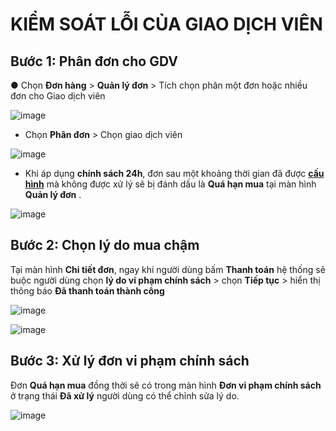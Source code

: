 # KIỂM SOÁT LỖI CỦA GIAO DỊCH VIÊN
## Bước 1: Phân đơn cho GDV

  ●	Chọn **Đơn hàng** > **Quản lý đơn** > Tích chọn phân một đơn hoặc nhiều đơn cho Giao dịch viên

![image](https://user-images.githubusercontent.com/75475064/101975626-87f64700-3c70-11eb-847d-18c5a3673ec2.png)
 
 * Chọn **Phân đơn** > Chọn giao dịch viên 
 
 ![image](https://user-images.githubusercontent.com/75475064/101975644-a9efc980-3c70-11eb-94e7-9083b2c35e25.png)

 * Khi áp dụng **chính sách 24h**, đơn sau một khoảng thời gian đã được [**cấu hình**](m5/cauhinhnangcao.md) mà không được xử lý sẽ bị đánh dấu là **Quá hạn mua** tại màn hình **Quản lý đơn** . 
 
 ![image](https://user-images.githubusercontent.com/75475064/101975719-2682a800-3c71-11eb-81c2-73d1c084c883.png)

 

## Bước 2: Chọn lý do mua chậm

  Tại màn hình **Chi tiết đơn**, ngay khi người dùng bấm **Thanh toán** hệ thống sẽ buộc người dùng chọn **lý do vi phạm chính sách** > chọn **Tiếp tục** > hiển thị thông báo **Đã thanh toán thành công**
  
![image](https://user-images.githubusercontent.com/75475064/101975864-82016580-3c72-11eb-9a5c-3c2a73cfd568.png)  

![image](https://user-images.githubusercontent.com/75475064/101975758-8f6a2000-3c71-11eb-86ca-be41b09462a2.png)
 
## Bước 3: Xử lý đơn vi phạm chính sách

  Đơn **Quá hạn mua** đồng thời sẽ có trong màn hình **Đơn vi phạm chính sách** ở trạng thái **Đã xử lý** người dùng có thể chỉnh sửa lý do.

![image](https://user-images.githubusercontent.com/75475064/101975743-5b8efa80-3c71-11eb-86a4-86e561130e45.png) 
 


